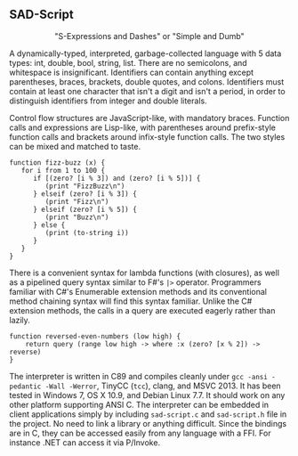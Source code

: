 SAD-Script
----------

<p align="center">
"S-Expressions and Dashes" or "Simple and Dumb"
</p>

A dynamically-typed, interpreted, garbage-collected language with 5 data types: int, double, bool, string, list.  There are no semicolons, and whitespace is insignificant.  Identifiers can contain anything except parentheses, braces, brackets, double quotes, and colons.  Identifiers must contain at least one character that isn't a digit and isn't a period, in order to distinguish identifiers from integer and double literals.

Control flow structures are JavaScript-like, with mandatory braces.  Function calls and expressions are Lisp-like, with parentheses around prefix-style function calls and brackets around infix-style function calls.  The two styles can be mixed and matched to taste.

```
function fizz-buzz (x) {
   for i from 1 to 100 {
      if [(zero? [i % 3]) and (zero? [i % 5])] {
         (print "FizzBuzz\n")
      } elseif (zero? [i % 3]) {
         (print "Fizz\n")
      } elseif (zero? [i % 5]) {
         (print "Buzz\n")
      } else {
         (print (to-string i))
      }
   }
}
```

There is a convenient syntax for lambda functions (with closures), as well as a pipelined query syntax similar to F#'s `|>` operator.  Programmers familiar with C#'s Enumerable extension methods and its conventional method chaining syntax will find this syntax familiar.  Unlike the C# extension methods, the calls in a query are executed eagerly rather than lazily.

```
function reversed-even-numbers (low high) {
	return query (range low high -> where :x (zero? [x % 2]) -> reverse)
}
```

The interpreter is written in C89 and compiles cleanly under `gcc -ansi -pedantic -Wall -Werror`, TinyCC (`tcc`), clang, and MSVC 2013.  It has been tested in Windows 7, OS X 10.9, and Debian Linux 7.7.  It should work on any other platform supporting ANSI C.  The interpreter can be embedded in client applications simply by including `sad-script.c` and `sad-script.h` file in the project.  No need to link a library or anything difficult.  Since the bindings are in C, they can be accessed easily from any language with a FFI.  For instance .NET can access it via P/Invoke.

